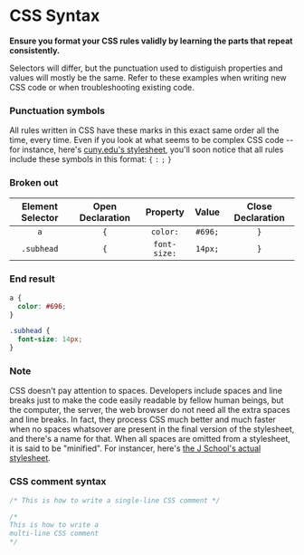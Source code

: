 # CSS Syntax
__Ensure you format your CSS rules validly by learning the parts that repeat consistently.__

Selectors will differ, but the punctuation used to distiguish properties and values will mostly be the same. Refer to these examples when writing new CSS code or when troubleshooting existing code.

### Punctuation symbols
All rules written in CSS have these marks in this exact same order all the time, every time. Even if you look at what seems to be complex CSS code -- for instance, here's [cuny.edu's stylesheet](http://www2.cuny.edu/wp-content/themes/cuny-mpt/style.css), you'll soon notice that all rules include these symbols in this format:
`{` `:` `;` `}`

### Broken out
|Element Selector|Open Declaration|Property|Value|Close Declaration|
|:--:|:--:|:--:|:--:|:--:|
|`a`|`{`|`color:`|`#696;`|`}`|
|`.subhead`|`{`|`font-size:`|`14px;`|`}`|

### End result
```css
a {
  color: #696;
}

.subhead {
  font-size: 14px;
}
```

### Note
CSS doesn't pay attention to spaces. Developers include spaces and line breaks just to make the code easily readable by fellow human beings, but the computer, the server, the web browser do not need all the extra spaces and line breaks. In fact, they process CSS much better and much faster when no spaces whatsover are present in the final version of the stylesheet, and there's a name for that. When all spaces are omitted from a stylesheet, it is said to be "minified". For instancer, here's [the J School's actual stylesheet](https://www.journalism.cuny.edu/wp-content/themes/core/css/dist/master.min.css?ver=1.39.07.17.2018).

### CSS comment syntax
```css
/* This is how to write a single-line CSS comment */

/*
This is how to write a
multi-line CSS comment
*/
```
